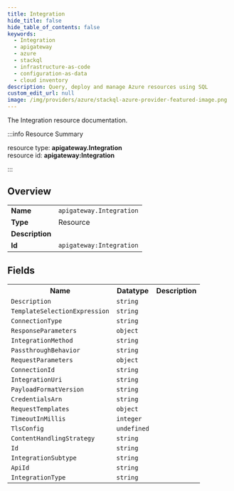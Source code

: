```yaml
---
title: Integration
hide_title: false
hide_table_of_contents: false
keywords:
  - Integration
  - apigateway
  - azure
  - stackql
  - infrastructure-as-code
  - configuration-as-data
  - cloud inventory
description: Query, deploy and manage Azure resources using SQL
custom_edit_url: null
image: /img/providers/azure/stackql-azure-provider-featured-image.png
---
```

The Integration resource documentation.

:::info Resource Summary

<div class="row">
<div class="providerDocColumn">
<span>resource type:&nbsp;<b>apigateway.Integration</b></span><br />
<span>resource id:&nbsp;<b>apigateway:Integration</b></span><br />
</div>
</div>

:::

## Overview
<table><tbody>
<tr><td><b>Name</b></td><td><code>apigateway.Integration</code></td></tr>
<tr><td><b>Type</b></td><td>Resource</td></tr>
<tr><td><b>Description</b></td><td></td></tr>
<tr><td><b>Id</b></td><td><code>apigateway:Integration</code></td></tr>
</tbody></table>

## Fields
<table><tbody>
<tr><th>Name</th><th>Datatype</th><th>Description</th></tr>
<tr><td><code>Description</code></td><td><code>string</code></td><td></td></tr><tr><td><code>TemplateSelectionExpression</code></td><td><code>string</code></td><td></td></tr><tr><td><code>ConnectionType</code></td><td><code>string</code></td><td></td></tr><tr><td><code>ResponseParameters</code></td><td><code>object</code></td><td></td></tr><tr><td><code>IntegrationMethod</code></td><td><code>string</code></td><td></td></tr><tr><td><code>PassthroughBehavior</code></td><td><code>string</code></td><td></td></tr><tr><td><code>RequestParameters</code></td><td><code>object</code></td><td></td></tr><tr><td><code>ConnectionId</code></td><td><code>string</code></td><td></td></tr><tr><td><code>IntegrationUri</code></td><td><code>string</code></td><td></td></tr><tr><td><code>PayloadFormatVersion</code></td><td><code>string</code></td><td></td></tr><tr><td><code>CredentialsArn</code></td><td><code>string</code></td><td></td></tr><tr><td><code>RequestTemplates</code></td><td><code>object</code></td><td></td></tr><tr><td><code>TimeoutInMillis</code></td><td><code>integer</code></td><td></td></tr><tr><td><code>TlsConfig</code></td><td><code>undefined</code></td><td></td></tr><tr><td><code>ContentHandlingStrategy</code></td><td><code>string</code></td><td></td></tr><tr><td><code>Id</code></td><td><code>string</code></td><td></td></tr><tr><td><code>IntegrationSubtype</code></td><td><code>string</code></td><td></td></tr><tr><td><code>ApiId</code></td><td><code>string</code></td><td></td></tr><tr><td><code>IntegrationType</code></td><td><code>string</code></td><td></td></tr>
</tbody></table>